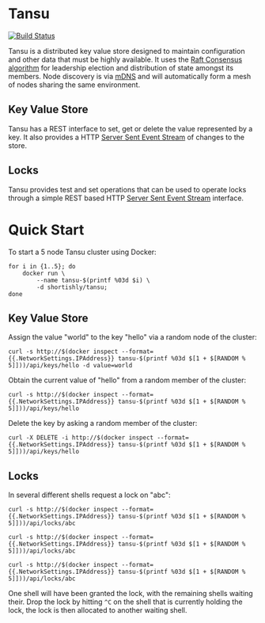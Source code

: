 # Tansu

[![Build Status](https://travis-ci.org/shortishly/tansu.svg)](https://travis-ci.org/shortishly/tansu)


Tansu is a distributed key value store designed to maintain
configuration and other data that must be highly available. It uses
the [Raft Consensus algorithm](https://raft.github.io) for leadership
election and distribution of state amongst its members. Node discovery
is via [mDNS](https://github.com/shortishly/mdns) and will
automatically form a mesh of nodes sharing the same environment.

## Key Value Store

Tansu has a REST interface to set, get or delete the value represented
by a key. It also provides a HTTP
[Server Sent Event Stream](https://en.wikipedia.org/wiki/Server-sent_events)
of changes to the store.

## Locks

Tansu provides test and set operations that can be used to operate
locks through a simple REST based HTTP
[Server Sent Event Stream](https://en.wikipedia.org/wiki/Server-sent_events)
interface.


# Quick Start

To start a 5 node Tansu cluster using Docker:

```shell
for i in {1..5}; do 
    docker run \
        --name tansu-$(printf %03d $i) \
        -d shortishly/tansu;
done
```

## Key Value Store

Assign the value "world" to the key "hello" via a random node of the
cluster:

```shell
curl -s http://$(docker inspect --format={{.NetworkSettings.IPAddress}} tansu-$(printf %03d $[1 + $[RANDOM % 5]]))/api/keys/hello -d value=world
```

Obtain the current value of "hello" from a random member of the cluster:

```shell
curl -s http://$(docker inspect --format={{.NetworkSettings.IPAddress}} tansu-$(printf %03d $[1 + $[RANDOM % 5]]))/api/keys/hello
```

Delete the key by asking a random member of the cluster:

```shell
curl -X DELETE -i http://$(docker inspect --format={{.NetworkSettings.IPAddress}} tansu-$(printf %03d $[1 + $[RANDOM % 5]]))/api/keys/hello
```

## Locks

In several different shells request a lock on "abc":

```shell
curl -s http://$(docker inspect --format={{.NetworkSettings.IPAddress}} tansu-$(printf %03d $[1 + $[RANDOM % 5]]))/api/locks/abc
```

```shell
curl -s http://$(docker inspect --format={{.NetworkSettings.IPAddress}} tansu-$(printf %03d $[1 + $[RANDOM % 5]]))/api/locks/abc
```

```shell
curl -s http://$(docker inspect --format={{.NetworkSettings.IPAddress}} tansu-$(printf %03d $[1 + $[RANDOM % 5]]))/api/locks/abc
```

One shell will have been granted the lock, with the remaining shells
waiting their. Drop the lock by hitting `^C` on the shell that is
currently holding the lock, the lock is then allocated to another
waiting shell.
